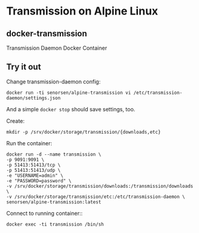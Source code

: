 # Transmission on Alpine Linux

## docker-transmission

Transmission Daemon Docker Container

Try it out
----------

Change transmission-daemon config:

    docker run -ti senorsen/alpine-transmission vi /etc/transmission-daemon/settings.json

And a simple `docker stop` should save settings, too.

Create:

    mkdir -p /srv/docker/storage/transmission/{downloads,etc}

Run the container:

    docker run -d --name transmission \
    -p 9091:9091 \
    -p 51413:51413/tcp \
    -p 51413:51413/udp \
    -e "USERNAME=admin" \
    -e "PASSWORD=password" \
    -v /srv/docker/storage/transmission/downloads:/transmission/downloads \
    -v /srv/docker/storage/transmission/etc:/etc/transmission-daemon \
    senorsen/alpine-transmission:latest

Connect to running container::

    docker exec -ti transmission /bin/sh


